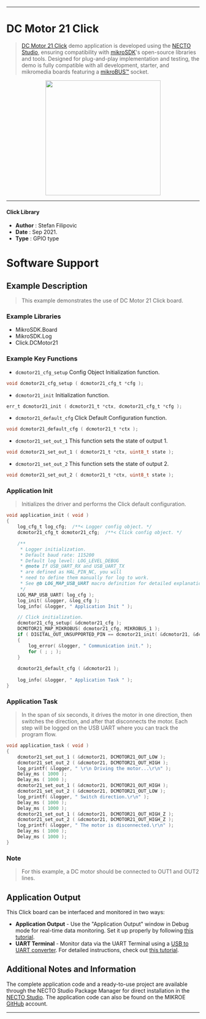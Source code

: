 
---
# DC Motor 21 Click

> [DC Motor 21 Click](https://www.mikroe.com/?pid_product=MIKROE-4877) demo application is developed using
the [NECTO Studio](https://www.mikroe.com/necto), ensuring compatibility with [mikroSDK](https://www.mikroe.com/mikrosdk)'s
open-source libraries and tools. Designed for plug-and-play implementation and testing, the demo is fully compatible with
all development, starter, and mikromedia boards featuring a [mikroBUS&trade;](https://www.mikroe.com/mikrobus) socket.

<p align="center">
  <img src="https://www.mikroe.com/?pid_product=MIKROE-4877&image=1" height=300px>
</p>

---

#### Click Library

- **Author**        : Stefan Filipovic
- **Date**          : Sep 2021.
- **Type**          : GPIO type

# Software Support

## Example Description

> This example demonstrates the use of DC Motor 21 Click board.

### Example Libraries

- MikroSDK.Board
- MikroSDK.Log
- Click.DCMotor21

### Example Key Functions

- `dcmotor21_cfg_setup` Config Object Initialization function.
```c
void dcmotor21_cfg_setup ( dcmotor21_cfg_t *cfg );
```

- `dcmotor21_init` Initialization function.
```c
err_t dcmotor21_init ( dcmotor21_t *ctx, dcmotor21_cfg_t *cfg );
```

- `dcmotor21_default_cfg` Click Default Configuration function.
```c
void dcmotor21_default_cfg ( dcmotor21_t *ctx );
```

- `dcmotor21_set_out_1` This function sets the state of output 1.
```c
void dcmotor21_set_out_1 ( dcmotor21_t *ctx, uint8_t state );
```

- `dcmotor21_set_out_2` This function sets the state of output 2.
```c
void dcmotor21_set_out_2 ( dcmotor21_t *ctx, uint8_t state );
```

### Application Init

> Initializes the driver and performs the Click default configuration.

```c
void application_init ( void )
{
    log_cfg_t log_cfg;  /**< Logger config object. */
    dcmotor21_cfg_t dcmotor21_cfg;  /**< Click config object. */

    /** 
     * Logger initialization.
     * Default baud rate: 115200
     * Default log level: LOG_LEVEL_DEBUG
     * @note If USB_UART_RX and USB_UART_TX 
     * are defined as HAL_PIN_NC, you will 
     * need to define them manually for log to work. 
     * See @b LOG_MAP_USB_UART macro definition for detailed explanation.
     */
    LOG_MAP_USB_UART( log_cfg );
    log_init( &logger, &log_cfg );
    log_info( &logger, " Application Init " );

    // Click initialization.
    dcmotor21_cfg_setup( &dcmotor21_cfg );
    DCMOTOR21_MAP_MIKROBUS( dcmotor21_cfg, MIKROBUS_1 );
    if ( DIGITAL_OUT_UNSUPPORTED_PIN == dcmotor21_init( &dcmotor21, &dcmotor21_cfg ) ) 
    {
        log_error( &logger, " Communication init." );
        for ( ; ; );
    }
    
    dcmotor21_default_cfg ( &dcmotor21 );
    
    log_info( &logger, " Application Task " );
}
```

### Application Task

> In the span of six seconds, it drives the motor in one direction, then switches the direction, 
> and after that disconnects the motor. Each step will be logged on the USB UART where you can track the program flow.

```c
void application_task ( void )
{
    dcmotor21_set_out_1 ( &dcmotor21, DCMOTOR21_OUT_LOW );
    dcmotor21_set_out_2 ( &dcmotor21, DCMOTOR21_OUT_HIGH );
    log_printf( &logger, " \r\n Driving the motor...\r\n" );
    Delay_ms ( 1000 );
    Delay_ms ( 1000 );
    dcmotor21_set_out_1 ( &dcmotor21, DCMOTOR21_OUT_HIGH );
    dcmotor21_set_out_2 ( &dcmotor21, DCMOTOR21_OUT_LOW );
    log_printf( &logger, " Switch direction.\r\n" );
    Delay_ms ( 1000 );
    Delay_ms ( 1000 );
    dcmotor21_set_out_1 ( &dcmotor21, DCMOTOR21_OUT_HIGH_Z );
    dcmotor21_set_out_2 ( &dcmotor21, DCMOTOR21_OUT_HIGH_Z );
    log_printf( &logger, " The motor is disconnected.\r\n" );
    Delay_ms ( 1000 );
    Delay_ms ( 1000 );
}
```

### Note

> For this example, a DC motor should be connected to OUT1 and OUT2 lines.

## Application Output

This Click board can be interfaced and monitored in two ways:
- **Application Output** - Use the "Application Output" window in Debug mode for real-time data monitoring.
Set it up properly by following [this tutorial](https://www.youtube.com/watch?v=ta5yyk1Woy4).
- **UART Terminal** - Monitor data via the UART Terminal using
a [USB to UART converter](https://www.mikroe.com/click/interface/usb?interface*=uart,uart). For detailed instructions,
check out [this tutorial](https://help.mikroe.com/necto/v2/Getting%20Started/Tools/UARTTerminalTool).

## Additional Notes and Information

The complete application code and a ready-to-use project are available through the NECTO Studio Package Manager for 
direct installation in the [NECTO Studio](https://www.mikroe.com/necto). The application code can also be found on
the MIKROE [GitHub](https://github.com/MikroElektronika/mikrosdk_click_v2) account.

---
